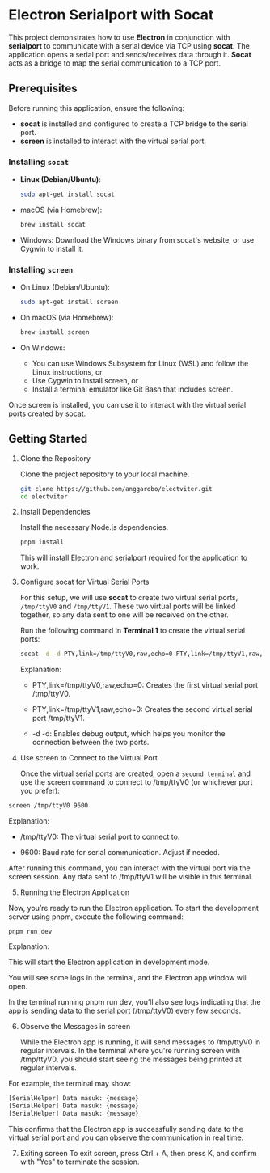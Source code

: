 # Electron Serialport with Socat

This project demonstrates how to use **Electron** in conjunction with **serialport** to communicate with a serial device via TCP using **socat**. The application opens a serial port and sends/receives data through it. **Socat** acts as a bridge to map the serial communication to a TCP port.

## Prerequisites

Before running this application, ensure the following:

- **socat** is installed and configured to create a TCP bridge to the serial port.
- **screen** is installed to interact with the virtual serial port.

### Installing `socat`

- **Linux (Debian/Ubuntu)**:
  ```bash
  sudo apt-get install socat
  ```
- macOS (via Homebrew):

  ```bash
  brew install socat
  ```

- Windows: Download the Windows binary from socat's website, or use Cygwin to install it.

### Installing `screen`

- On Linux (Debian/Ubuntu):

  ```bash
  sudo apt-get install screen
  ```

- On macOS (via Homebrew):

  ```bash
  brew install screen
  ```

- On Windows:
  - You can use Windows Subsystem for Linux (WSL) and follow the Linux instructions, or
  - Use Cygwin to install screen, or
  - Install a terminal emulator like Git Bash that includes screen.

Once screen is installed, you can use it to interact with the virtual serial ports created by socat.

## Getting Started

1. Clone the Repository

   Clone the project repository to your local machine.

   ```bash
   git clone https://github.com/anggarobo/electviter.git
   cd electviter
   ```

2. Install Dependencies

   Install the necessary Node.js dependencies.

   ```bash
   pnpm install
   ```

   This will install Electron and serialport required for the application to work.

3. Configure socat for Virtual Serial Ports

   For this setup, we will use **socat** to create two virtual serial ports, `/tmp/ttyV0` and `/tmp/ttyV1`. These two virtual ports will be linked together, so any data sent to one will be received on the other.

   Run the following command in **Terminal 1** to create the virtual serial ports:

   ```bash
   socat -d -d PTY,link=/tmp/ttyV0,raw,echo=0 PTY,link=/tmp/ttyV1,raw,echo=0
   ```

   Explanation:

   - PTY,link=/tmp/ttyV0,raw,echo=0: Creates the first virtual serial port /tmp/ttyV0.

   - PTY,link=/tmp/ttyV1,raw,echo=0: Creates the second virtual serial port /tmp/ttyV1.

   - -d -d: Enables debug output, which helps you monitor the connection between the two ports.

4. Use screen to Connect to the Virtual Port

   Once the virtual serial ports are created, open a `second terminal` and use the screen command to connect to /tmp/ttyV0 (or whichever port you prefer):

  ```bash
  screen /tmp/ttyV0 9600
  ```

  Explanation:
  
  - /tmp/ttyV0: The virtual serial port to connect to.
  
  - 9600: Baud rate for serial communication. Adjust if needed.
  
  After running this command, you can interact with the virtual port via the screen session. Any data sent to /tmp/ttyV1 will be visible in this terminal.

5. Running the Electron Application

  Now, you’re ready to run the Electron application. To start the development server using pnpm, execute the following command:
  
  ```
  pnpm run dev
  ```
  
  Explanation:
  
  This will start the Electron application in development mode.
  
  You will see some logs in the terminal, and the Electron app window will open.
  
  In the terminal running pnpm run dev, you’ll also see logs indicating that the app is sending data to the serial port (/tmp/ttyV0) every few seconds.

6. Observe the Messages in screen

   While the Electron app is running, it will send messages to /tmp/ttyV0 in regular intervals. In the terminal where you're running screen with /tmp/ttyV0, you should start seeing the messages being printed at regular intervals.
  
  For example, the terminal may show:
  
  ```bash
  [SerialHelper] Data masuk: {message}
  [SerialHelper] Data masuk: {message}
  [SerialHelper] Data masuk: {message}
```

This confirms that the Electron app is successfully sending data to the virtual serial port and you can observe the communication in real time.

7. Exiting screen
   To exit screen, press Ctrl + A, then press K, and confirm with "Yes" to terminate the session.
